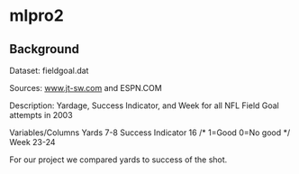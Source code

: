 # mlpro2
## Background
Dataset: fieldgoal.dat

Sources: www.jt-sw.com  and ESPN.COM

Description: Yardage, Success Indicator, and Week for all NFL Field Goal
attempts in 2003


Variables/Columns
Yards   7-8
Success Indicator   16  /*  1=Good  0=No good  */
Week   23-24

For our project we compared yards to success of the shot.

